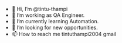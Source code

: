 - 👋 Hi, I’m @tintu-thampi
- 👀 I’m working as QA Engineer.
- 🌱 I’m currently learning Automation.
- 💞️ I’m looking for new opportunities.
- 📫 How to reach me tintuthampi2004 <at> gmail
